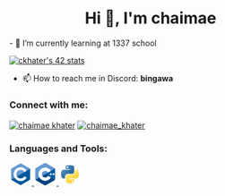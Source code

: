 <h1 align="center">Hi 👋, I'm chaimae</h1>
- 🌱 I’m currently learning at 1337  school

<a href="https://github.com/oakoudad/badge42"><img src="https://badge.mediaplus.ma/darkgray/ckhater" alt="ckhater's 42 stats" /></a>

- 📫 How to reach me in Discord: **bingawa**
<h3 align="left">Connect with me:</h3>
<p align="left">
<a href="https://linkedin.com/in/chaimae khater" target="blank"><img align="center" src="https://raw.githubusercontent.com/rahuldkjain/github-profile-readme-generator/master/src/images/icons/Social/linked-in-alt.svg" alt="chaimae khater" height="30" width="40" /></a>
<a href="https://www.leetcode.com/chaimaekhater" target="blank"><img align="center" src="https://raw.githubusercontent.com/rahuldkjain/github-profile-readme-generator/master/src/images/icons/Social/leet-code.svg" alt="chaimae_khater" height="30" width="40" /></a>
</p>

<h3 align="left">Languages and Tools:</h3>
<p align="left"> <a href="https://www.cprogramming.com/" target="_blank" rel="noreferrer"> <img src="https://raw.githubusercontent.com/devicons/devicon/master/icons/c/c-original.svg" alt="c" width="40" height="40"/> </a> <a href="https://www.w3schools.com/cpp/" target="_blank" rel="noreferrer"> <img src="https://raw.githubusercontent.com/devicons/devicon/master/icons/cplusplus/cplusplus-original.svg" alt="cplusplus" width="40" height="40"/> </a> <a href="https://www.python.org" target="_blank" rel="noreferrer"> <img src="https://raw.githubusercontent.com/devicons/devicon/master/icons/python/python-original.svg" alt="python" width="40" height="40"/> </a> </p>

<!---
ckhater/ckhater is a ✨ special ✨ repository because its `README.md` (this file) appears on your GitHub profile.
You can click the Preview link to take a look at your changes.
--->
